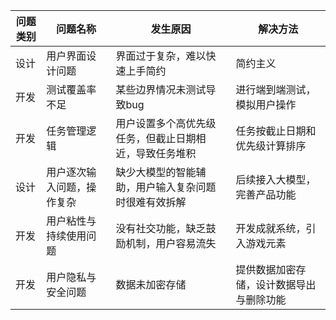| 问题类别 | 问题名称                   | 发生原因                                               | 解决方法                                 |
| -------- | -------------------------- | ------------------------------------------------------ | ---------------------------------------- |
| 设计     | 用户界面设计问题           | 界面过于复杂，难以快速上手简约                         | 简约主义                                 |
| 开发     | 测试覆盖率不足             | 某些边界情况未测试导致bug                              | 进行端到端测试，模拟用户操作             |
| 开发     | 任务管理逻辑               | 用户设置多个高优先级任务，但截止日期相近，导致任务堆积 | 任务按截止日期和优先级计算排序           |
| 设计     | 用户逐次输入问题，操作复杂 | 缺少大模型的智能辅助，用户输入复杂问题时很难有效拆解   | 后续接入大模型，完善产品功能             |
| 开发     | 用户粘性与持续使用问题     | 没有社交功能，缺乏鼓励机制，用户容易流失               | 开发成就系统，引入游戏元素               |
| 开发     | 用户隐私与安全问题         | 数据未加密存储                                         | 提供数据加密存储，设计数据导出与删除功能 |

